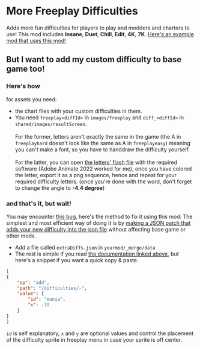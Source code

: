 # More Freeplay Difficulties

Adds more fun difficulties for players to play and modders and charters to use!
This mod includes **Insane**, **Duet**, **Chill**, **Edit**, **4K**, **7K**.
[Here's an example mod that uses this mod!][def]

## But I want to add my custom difficulty to base game too!

### Here's how

for assets you need:

- the chart files with your custom difficulties in them.
- You need `freeplay<diffId>` in `images/freeplay` and `diff_<diffId>` in `shared/images/resultScreen`.<br><br>
For the former, letters aren't exactly the same in the game (the A in `freeplayhard` doesn't look like the same as A in `freeplayeasy`) meaning you can't make a font, so you have to handdraw the difficulty yourself.<br><br>
For the latter, you can open [the letters' flash file](https://github.com/FunkinCrew/funkin.art/blob/66572f85d826ce2ec1d45468c12733b161237ffa/flashFiles/TARDLING%20FONT%20ALL.ana) with the required software (Adobe Animate 2022 worked for me), once you have colored the letter, export it as a png sequence, hence and repeat for your required difficulty letters. (once you're done with the word, don't forget to change the angle to **-4.4 degree**)

### and that's it, but wait!

You may encounter [this bug](https://github.com/FunkinCrew/Funkin/issues/3912), here's the method to fix it using this mod:
The simplest and most efficient way of doing it is by [making a JSON patch that adds your new difficulty into the json file](https://funkincrew.github.io/funkin-modding-docs/10-appending-and-merging-files/10-02-merging-files.html#merging-into-json-files) without affecting base game or other mods.

- Add a file called `extraDiffs.json` in `yourmod/_merge/data`
- The rest is simple if you read [the documentation linked above](https://funkincrew.github.io/funkin-modding-docs/10-appending-and-merging-files/10-02-merging-files.html#merging-into-json-files), but here's a snippet if you want a quick copy & paste.

```json
[
{
    "op": "add",
    "path": "/difficulties/-",
    "value": {
        "id": "mania",
        "x": -10
    }
}
]
```

`id` is self explanatory, `x` and `y` are optional values and control the placement of the difficulty sprite in freeplay menu in case your sprite is off center.


[def]: https://gamebanana.com/mods/573160